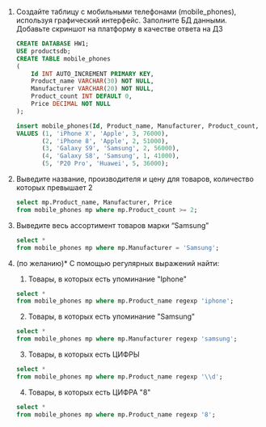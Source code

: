 1. Создайте таблицу с мобильными телефонами (mobile_phones), используя графический интерфейс. Заполните БД данными. Добавьте скриншот на платформу в качестве ответа на ДЗ

    ```sql
    CREATE DATABASE HW1;
    USE productsdb;
    CREATE TABLE mobile_phones
    (
        Id INT AUTO_INCREMENT PRIMARY KEY,
        Product_name VARCHAR(30) NOT NULL,
        Manufacturer VARCHAR(20) NOT NULL,
        Product_count INT DEFAULT 0,
        Price DECIMAL NOT NULL
    );

    insert mobile_phones(Id, Product_name, Manufacturer, Product_count, Price)
    VALUES (1, 'iPhone X', 'Apple', 3, 76000),
           (2, 'iPhone 8', 'Apple', 2, 51000),
           (3, 'Galaxy S9', 'Samsung', 2, 56000),
           (4, 'Galaxy S8', 'Samsung', 1, 41000),
           (5, 'P20 Pro', 'Huawei', 5, 36000);
    ```

2. Выведите название, производителя и цену для товаров, количество которых превышает 2

    ```sql
    select mp.Product_name, Manufacturer, Price
    from mobile_phones mp where mp.Product_count >= 2;
    ```

3.  Выведите весь ассортимент товаров марки “Samsung”

    ```sql
    select *
    from mobile_phones mp where mp.Manufacturer = 'Samsung';
    ```
4. (по желанию)* С помощью регулярных выражений найти:

   1. Товары, в которых есть упоминание "Iphone"

    ```sql
    select *
    from mobile_phones mp where mp.Product_name regexp 'iphone';
    ```

    2. Товары, в которых есть упоминание "Samsung"

    ```sql
    select *
    from mobile_phones mp where mp.Manufacturer regexp 'samsung';
    ```

    3.  Товары, в которых есть ЦИФРЫ

    ```sql
    select *
    from mobile_phones mp where mp.Product_name regexp '\\d';
    ```

    4.  Товары, в которых есть ЦИФРА "8"

    ```sql
    select *
    from mobile_phones mp where mp.Product_name regexp '8';
    ```
